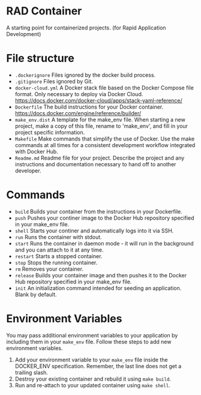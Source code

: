 # RAD Container
A starting point for containerized projects. (for Rapid Application Development)

# File structure

- `.dockerignore` Files ignored by the docker build process.
- `.gitignore` Files ignored by Git.
- `docker-cloud.yml` A Docker stack file based on the Docker Compose file format.  Only necessary to deploy via Docker Cloud.  https://docs.docker.com/docker-cloud/apps/stack-yaml-reference/
- `Dockerfile` The build instructions for your Docker container.  https://docs.docker.com/engine/reference/builder/
- `make_env.dist` A template for the make_env file.  When starting a new project, make a copy of this file, rename to 'make_env', and fill in your project specific information.  
- `Makefile` Make commands that simplify the use of Docker.  Use the make commands at all times for a consistent development workflow integrated with Docker Hub.
- `Readme.md` Readme file for your project.  Describe the project and any instructions and documentation necessary to hand off to another developer.

# Commands
- `build` Builds your container from the instructions in your Dockerfile.
- `push` Pushes your continer image to the Docker Hub repository specified in your make_env file.
- `shell` Starts your continer and automatically logs into it via SSH.
- `run`  Runs the container with stdout.
- `start` Runs the container in daemon mode - it will run in the background and you can attach to it at any time.
- `restart` Starts a stopped container.
- `stop` Stops the running container.
- `rm` Removes your container.
- `release` Builds your container image and then pushes it to the Docker Hub repository specified in your make_env file.
- `init` An initialization command intended for seeding an application.  Blank by default.

# Environment Variables

You may pass additional environment variables to your application by including them in your `make_env` file.  Follow these steps to add new environment variables.

1.  Add your environment variable to your `make_env` file inside the DOCKER_ENV specification.  Remember, the last line does not get a trailing slash.
2.  Destroy your existing container and rebuild it using `make build`.
3.  Run and re-attach to your updated container using `make shell`.